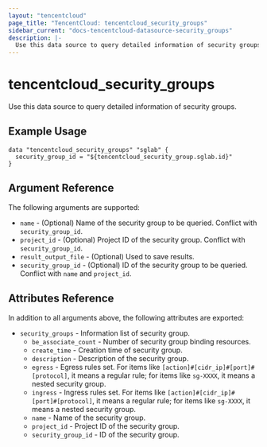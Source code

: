 ```yaml
---
layout: "tencentcloud"
page_title: "TencentCloud: tencentcloud_security_groups"
sidebar_current: "docs-tencentcloud-datasource-security_groups"
description: |-
  Use this data source to query detailed information of security groups.
---
```


# tencentcloud_security_groups

Use this data source to query detailed information of security groups.

## Example Usage

```hcl
data "tencentcloud_security_groups" "sglab" {
  security_group_id = "${tencentcloud_security_group.sglab.id}"
}
```

## Argument Reference

The following arguments are supported:

* `name` - (Optional) Name of the security group to be queried. Conflict with `security_group_id`.
* `project_id` - (Optional) Project ID of the security group. Conflict with `security_group_id`.
* `result_output_file` - (Optional) Used to save results.
* `security_group_id` - (Optional) ID of the security group to be queried. Conflict with `name` and `project_id`.

## Attributes Reference

In addition to all arguments above, the following attributes are exported:

* `security_groups` - Information list of security group.
  * `be_associate_count` - Number of security group binding resources.
  * `create_time` - Creation time of security group.
  * `description` - Description of the security group.
  * `egress` - Egress rules set. For items like `[action]#[cidr_ip]#[port]#[protocol]`, it means a regular rule; for items like `sg-XXXX`, it means a nested security group.
  * `ingress` - Ingress rules set. For items like `[action]#[cidr_ip]#[port]#[protocol]`, it means a regular rule; for items like `sg-XXXX`, it means a nested security group.
  * `name` - Name of the security group.
  * `project_id` - Project ID of the security group.
  * `security_group_id` - ID of the security group.


